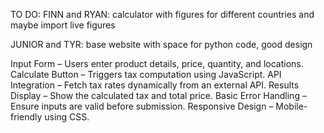 TO DO:
FINN and RYAN:
calculator with figures for different countries and maybe import live figures

JUNIOR and TYR:
base website with space for python code, good design

Input Form – Users enter product details, price, quantity, and locations.
Calculate Button – Triggers tax computation using JavaScript.
API Integration – Fetch tax rates dynamically from an external API.
Results Display – Show the calculated tax and total price.
Basic Error Handling – Ensure inputs are valid before submission.
Responsive Design – Mobile-friendly using CSS.